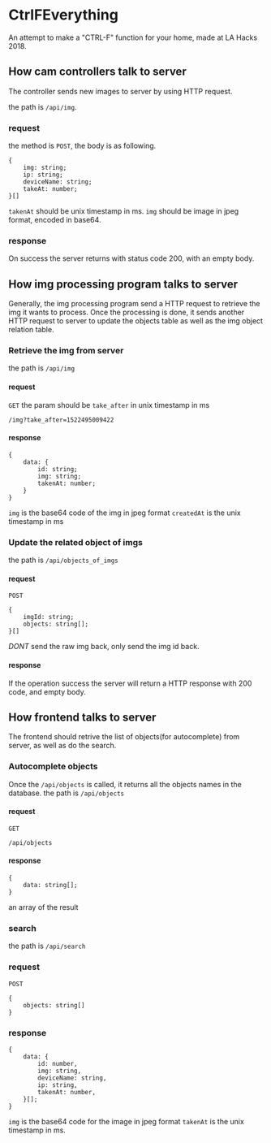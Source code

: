 # CtrlFEverything

An attempt to make a "CTRL-F" function for your home, made at LA Hacks 2018.

## How cam controllers talk to server

The controller sends new images to server by using HTTP request.


the path is `/api/img`.

### request
the method is `POST`, the body is as following.
```
{
    img: string;
    ip: string;
    deviceName: string;
    takeAt: number;
}[]
```
`takenAt` should be unix timestamp in ms.
`img` should be image in jpeg format, encoded in base64.
### response
On success the server returns with status code 200, with an empty body.

## How img processing program talks to server

Generally, the img processing program send a HTTP request to retrieve the img it wants to process. Once the processing is done, it sends another HTTP request to server to update the objects table as well as the img object relation table.

### Retrieve the img from server

the path is `/api/img`

#### request
`GET`
the param should be `take_after` in unix timestamp in ms
```
/img?take_after=1522495009422
```

#### response
```
{
    data: {
        id: string;
        img: string;
        takenAt: number;
    }
}
```
`img` is the base64 code of the img in jpeg format
`createdAt` is the unix timestamp in ms

### Update the related object of imgs

the path is `/api/objects_of_imgs`

#### request
`POST`
```
{
    imgId: string;
    objects: string[];
}[]
```
_DONT_ send the raw img back, only send the img id back.

#### response
If the operation success the server will return a HTTP response with 200 code, and empty body.

## How frontend talks to server

The frontend should retrive the list of objects(for autocomplete) from server, as well as do the search.

### Autocomplete objects
Once the `/api/objects` is called, it returns all the objects names in the database.
the path is `/api/objects`

#### request
`GET`
```
/api/objects
```

#### response
```
{
    data: string[];
}
```
an array of the result

### search
the path is `/api/search`

### request
`POST`
```
{
    objects: string[]
}
```

### response
```
{
    data: {
        id: number,
        img: string,
        deviceName: string,
        ip: string,
        takenAt: number,
    }[];
}
```
`img` is the base64 code for the image in jpeg format
`takenAt` is the unix timestamp in ms.
